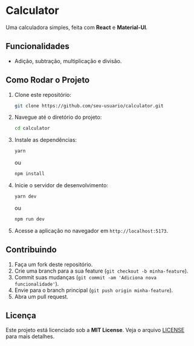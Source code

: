 # Calculator

Uma calculadora simples, feita com **React** e **Material-UI**.

## Funcionalidades

- Adição, subtração, multiplicação e divisão.

## Como Rodar o Projeto

1. Clone este repositório:

   ```bash
   git clone https://github.com/seu-usuario/calculator.git
   ```

2. Navegue até o diretório do projeto:

   ```bash
   cd calculator
   ```

3. Instale as dependências:

   ```bash
   yarn
   ```
   ou
   ```bash
   npm install
   ```

4. Inicie o servidor de desenvolvimento:

   ```bash
   yarn dev
   ```
   ou
   ```bash
   npm run dev
   ```

5. Acesse a aplicação no navegador em `http://localhost:5173`.

## Contribuindo

1. Faça um fork deste repositório.
2. Crie uma branch para a sua feature (`git checkout -b minha-feature`).
3. Commit suas mudanças (`git commit -am 'Adiciona nova funcionalidade'`).
4. Envie para o branch principal (`git push origin minha-feature`).
5. Abra um pull request.

## Licença

Este projeto está licenciado sob a **MIT License**. Veja o arquivo [LICENSE](./LICENSE) para mais detalhes.
